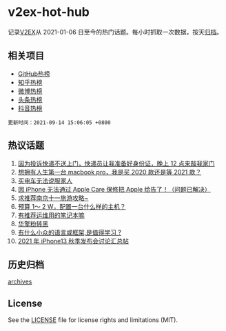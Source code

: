 # v2ex-hot-hub

 记录[V2EX](https://www.v2ex.com/)从 2021-01-06 日至今的热门话题。每小时抓取一次数据，按天[归档](archives)。
 
 ## 相关项目

- [GitHub热榜](https://github.com/lonnyzhang423/github-hot-hub)
- [知乎热榜](https://github.com/lonnyzhang423/zhihu-hot-hub)
- [微博热榜](https://github.com/lonnyzhang423/weibo-hot-hub)
- [头条热榜](https://github.com/lonnyzhang423/toutiao-hot-hub)
- [抖音热榜](https://github.com/lonnyzhang423/douyin-hot-hub)


 `更新时间：2021-09-14 15:06:05 +0800`

## 热议话题

1. [因为投诉快递不送上门，快递员让我准备好身份证，晚上 12 点来敲我家门](https://www.v2ex.com/t/801603)
1. [想拥有人生第一台 macbook pro，我是买 2020 款还是等 2021 款？](https://www.v2ex.com/t/801689)
1. [买电车无法说服家人](https://www.v2ex.com/t/801685)
1. [因 iPhone 无法通过 Apple Care 保修把 Apple 给告了！（问题已解决）](https://www.v2ex.com/t/801625)
1. [求推荐南京十一旅游攻略~](https://www.v2ex.com/t/801666)
1. [预算 1～ 2 W，配置一台什么样的主机？](https://www.v2ex.com/t/801675)
1. [有推荐运维用的笔记本嘛](https://www.v2ex.com/t/801676)
1. [华擎粉转黑](https://www.v2ex.com/t/801680)
1. [有什么小众的语言或框架,是值得学习 ?](https://www.v2ex.com/t/801642)
1. [2021 年 iPhone13 秋季发布会讨论汇总帖](https://www.v2ex.com/t/801665)

## 历史归档

[archives](archives)

## License

See the [LICENSE](LICENSE) file for license rights and limitations (MIT).
